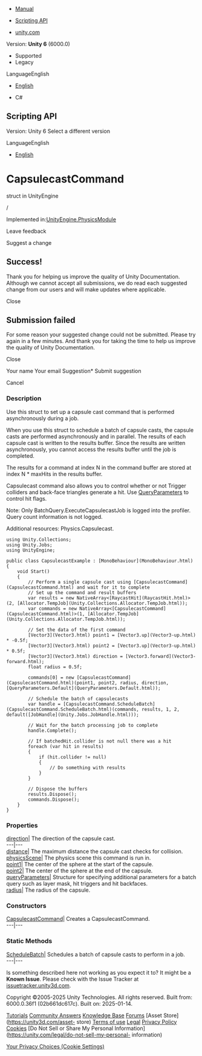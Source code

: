 [ ]()

  * [Manual](../Manual/index.html)
  * [Scripting API](../ScriptReference/index.html)

  * [unity.com](https://unity.com/)

Version: **Unity 6** (6000.0)

  * Supported
  * Legacy

LanguageEnglish

  * [English]()

  * C#

[ ](https://docs.unity3d.com)

## Scripting API

Version: Unity 6 Select a different version

LanguageEnglish

  * [English]()

# CapsulecastCommand

struct in UnityEngine

/

Implemented in:[UnityEngine.PhysicsModule](UnityEngine.PhysicsModule.html)

Leave feedback

Suggest a change

## Success!

Thank you for helping us improve the quality of Unity Documentation. Although
we cannot accept all submissions, we do read each suggested change from our
users and will make updates where applicable.

Close

## Submission failed

For some reason your suggested change could not be submitted. Please <a>try
again</a> in a few minutes. And thank you for taking the time to help us
improve the quality of Unity Documentation.

Close

Your name Your email Suggestion* Submit suggestion

Cancel

[ ]()

### Description

Use this struct to set up a capsule cast command that is performed
asynchronously during a job.

When you use this struct to schedule a batch of capsule casts, the capsule
casts are performed asynchronously and in parallel. The results of each
capsule cast is written to the results buffer. Since the results are written
asynchronously, you cannot access the results buffer until the job is
completed.  
  
The results for a command at index N in the command buffer are stored at index
N * maxHits in the results buffer.  
  
Capsulecast command also allows you to control whether or not Trigger
colliders and back-face triangles generate a hit. Use
[QueryParameters](QueryParameters.html) to control hit flags.  
  
Note: Only BatchQuery.ExecuteCapsulecastJob is logged into the profiler. Query
count information is not logged.  
  
Additional resources: Physics.Capsulecast.

    
    
    using Unity.Collections;
    using Unity.Jobs;
    using UnityEngine;  
      
    public class CapsulecastExample : [MonoBehaviour](MonoBehaviour.html)
    {
        void Start()
        {
            // Perform a single capsule cast using [CapsulecastCommand](CapsulecastCommand.html) and wait for it to complete
            // Set up the command and result buffers
            var results = new NativeArray<[RaycastHit](RaycastHit.html)>(2, [Allocator.TempJob](Unity.Collections.Allocator.TempJob.html));
            var commands = new NativeArray<[CapsulecastCommand](CapsulecastCommand.html)>(1, [Allocator.TempJob](Unity.Collections.Allocator.TempJob.html));  
      
            // Set the data of the first command
            [Vector3](Vector3.html) point1 = [Vector3.up](Vector3-up.html) * -0.5f;
            [Vector3](Vector3.html) point2 = [Vector3.up](Vector3-up.html) * 0.5f;
            [Vector3](Vector3.html) direction = [Vector3.forward](Vector3-forward.html);
            float radius = 0.5f;  
      
            commands[0] = new [CapsulecastCommand](CapsulecastCommand.html)(point1, point2, radius, direction, [QueryParameters.Default](QueryParameters.Default.html));  
      
            // Schedule the batch of capsulecasts
            var handle = [CapsulecastCommand.ScheduleBatch](CapsulecastCommand.ScheduleBatch.html)(commands, results, 1, 2, default([JobHandle](Unity.Jobs.JobHandle.html)));  
      
            // Wait for the batch processing job to complete
            handle.Complete();  
      
            // If batchedHit.collider is not null there was a hit
            foreach (var hit in results)
            {
                if (hit.collider != null)
                {
                    // Do something with results
                }
            }  
      
            // Dispose the buffers
            results.Dispose();
            commands.Dispose();
        }
    }
    

### Properties

[direction](CapsulecastCommand-direction.html)| The direction of the capsule
cast.  
---|---  
[distance](CapsulecastCommand-distance.html)| The maximum distance the capsule
cast checks for collision.  
[physicsScene](CapsulecastCommand-physicsScene.html)| The physics scene this
command is run in.  
[point1](CapsulecastCommand-point1.html)| The center of the sphere at the
start of the capsule.  
[point2](CapsulecastCommand-point2.html)| The center of the sphere at the end
of the capsule.  
[queryParameters](CapsulecastCommand-queryParameters.html)| Structure for
specifying additional parameters for a batch query such as layer mask, hit
triggers and hit backfaces.  
[radius](CapsulecastCommand-radius.html)| The radius of the capsule.  
  
### Constructors

[CapsulecastCommand](CapsulecastCommand-ctor.html)| Creates a
CapsulecastCommand.  
---|---  
  
### Static Methods

[ScheduleBatch](CapsulecastCommand.ScheduleBatch.html)| Schedules a batch of
capsule casts to perform in a job.  
---|---  
  
Is something described here not working as you expect it to? It might be a
**Known Issue**. Please check with the Issue Tracker at
[issuetracker.unity3d.com](https://issuetracker.unity3d.com).

Copyright ©2005-2025 Unity Technologies. All rights reserved. Built from:
6000.0.36f1 (02b661dc617c). Built on: 2025-01-14.

[Tutorials](https://unity3d.com/learn) [Community
Answers](https://answers.unity3d.com) [Knowledge
Base](https://support.unity3d.com/hc/en-us)
[Forums](https://forum.unity3d.com) [Asset Store](https://unity3d.com/asset-
store) [Terms of use](https://docs.unity3d.com/Manual/TermsOfUse.html)
[Legal](https://unity.com/legal) [Privacy
Policy](https://unity.com/legal/privacy-policy)
[Cookies](https://unity.com/legal/cookie-policy) [Do Not Sell or Share My
Personal Information](https://unity.com/legal/do-not-sell-my-personal-
information)

[Your Privacy Choices (Cookie Settings)](javascript:void\(0\);)

